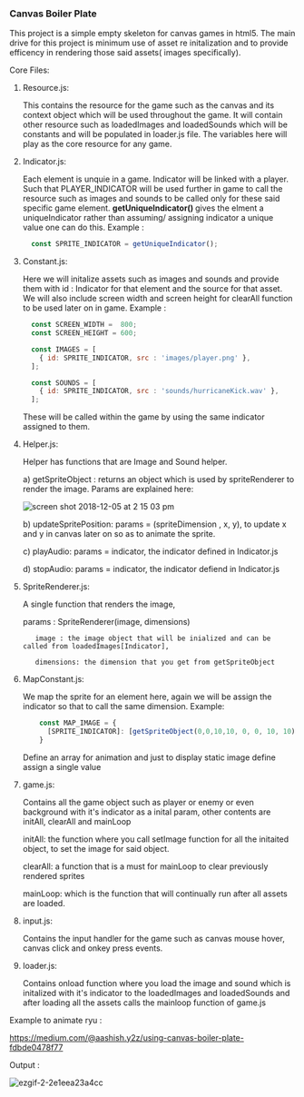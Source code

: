 ### Canvas Boiler Plate

This project is a simple empty skeleton for canvas games in html5. The main drive for this project is minimum use of asset re initalization and to provide efficency in rendering those said assets( images specifically).


Core Files:

1) Resource.js:

      This contains the resource for the game such as the canvas and its context object which will be used throughout the game. It will contain other resource such as loadedImages and loadedSounds which will be constants and will be populated in loader.js file. The variables here will play as the core resource for any game.



2) Indicator.js:

      Each element is unquie in a game. Indicator will be linked with a player. Such that PLAYER_INDICATOR will be used further in game to call the resource such as images and sounds to be called only for these said specific game element. <b> getUniqueIndicator() </b> gives the elment a uniqueIndicator rather than assuming/ assigning indicator a unique value one can do this. Example :

      ```javascript
        const SPRITE_INDICATOR = getUniqueIndicator();
      ```

3) Constant.js:

      Here we will initalize assets such as images and sounds and provide them with id : Indicator for that element and the source for that asset. We will also include screen width and screen height for clearAll function to be used later on in game. Example :

      ```javascript
        const SCREEN_WIDTH =  800;
        const SCREEN_HEIGHT = 600;

        const IMAGES = [
          { id: SPRITE_INDICATOR, src : 'images/player.png' },
        ];

        const SOUNDS = [
          { id: SPRITE_INDICATOR, src : 'sounds/hurricaneKick.wav' },
        ];
      ```
      These will be called within the game by using the same indicator assigned to them.

4) Helper.js:

    Helper has functions that are Image and Sound helper.


      a) getSpriteObject : returns an object which is used by spriteRenderer to render the image.
      Params are explained here:

      ![screen shot 2018-12-05 at 2 15 03 pm](https://user-images.githubusercontent.com/12614476/49500186-330ce280-f898-11e8-8314-c53867d2e536.png)

      b) updateSpritePosition: params = (spriteDimension , x, y), to update x and y in canvas later on so as to animate the sprite.

      c) playAudio: params = indicator, the indicator defined in Indicator.js

      d) stopAudio: params = indicator, the indicator defiend in Indicator.js

5) SpriteRenderer.js:

      A single function that renders the image,

      params :  SpriteRenderer(image, dimensions)

          image : the image object that will be inialized and can be called from loadedImages[Indicator],

          dimensions: the dimension that you get from getSpriteObject



6) MapConstant.js:

      We map the sprite for an element here, again we will be assign the indicator so that to call the same dimension. Example:

    ```javascript
        const MAP_IMAGE = {
          [SPRITE_INDICATOR]: [getSpriteObject(0,0,10,10, 0, 0, 10, 10)],
        }

    ```
    Define an array for animation and just to display static image define assign a single value

7) game.js:

    Contains all the game object such as player or enemy or even background with it's indicator as a inital param, other contents are initAll, clearAll and mainLoop

    initAll: the function where you call setImage function for all the initaited object, to set the image for said object.

    clearAll: a function that is a must for mainLoop to clear previously rendered sprites

    mainLoop: which is the function that will continually run after all assets are loaded.

8) input.js:

    Contains the input handler for the game such as canvas mouse hover, canvas click and onkey press
    events.


9) loader.js:

    Contains onload function where you load the image and sound which is initalized with it's indicator to the loadedImages and loadedSounds and after loading all the assets calls the mainloop function of game.js


Example to animate ryu :


https://medium.com/@aashish.y2z/using-canvas-boiler-plate-fdbde0478f77

Output :


![ezgif-2-2e1eea23a4cc](https://user-images.githubusercontent.com/12614476/49582328-d33c3780-f97c-11e8-9d0e-9e7f57efe380.gif)


